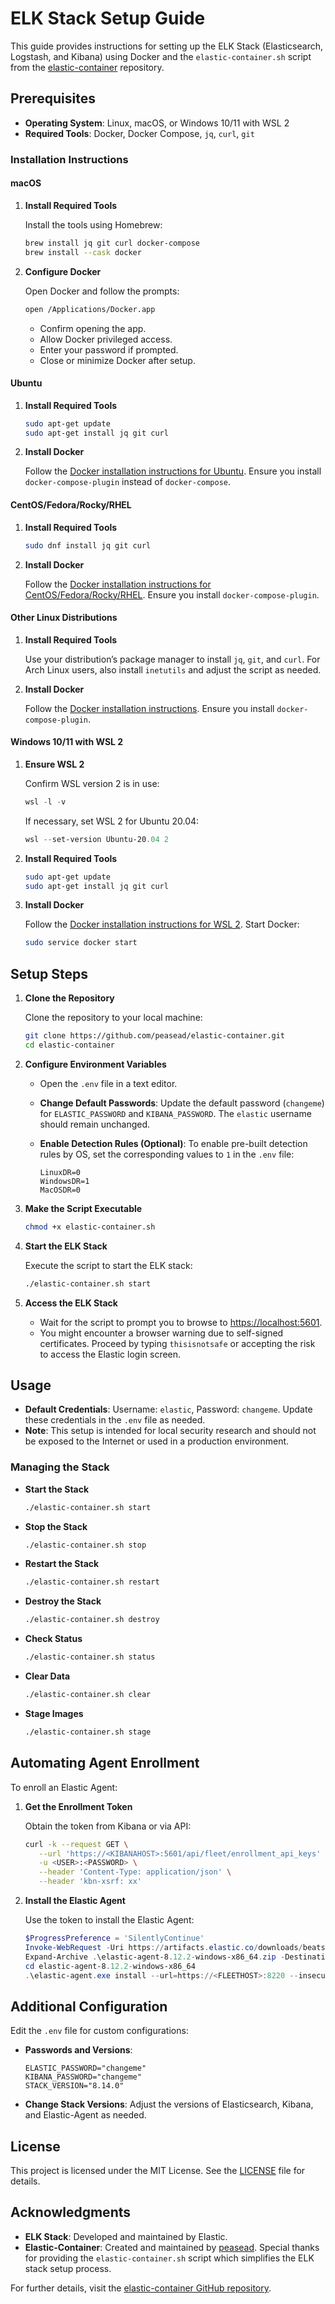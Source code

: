 # ELK Stack Setup Guide

This guide provides instructions for setting up the ELK Stack (Elasticsearch, Logstash, and Kibana) using Docker and the `elastic-container.sh` script from the [elastic-container](https://github.com/peasead/elastic-container) repository.

## Prerequisites

- **Operating System**: Linux, macOS, or Windows 10/11 with WSL 2
- **Required Tools**: Docker, Docker Compose, `jq`, `curl`, `git`

### Installation Instructions

#### macOS

1. **Install Required Tools**

    Install the tools using Homebrew:

    ```bash
    brew install jq git curl docker-compose
    brew install --cask docker
    ```

2. **Configure Docker**

    Open Docker and follow the prompts:

    ```bash
    open /Applications/Docker.app
    ```

    - Confirm opening the app.
    - Allow Docker privileged access.
    - Enter your password if prompted.
    - Close or minimize Docker after setup.

#### Ubuntu

1. **Install Required Tools**

    ```bash
    sudo apt-get update
    sudo apt-get install jq git curl
    ```

2. **Install Docker**

    Follow the [Docker installation instructions for Ubuntu](https://docs.docker.com/engine/install/ubuntu/). Ensure you install `docker-compose-plugin` instead of `docker-compose`.

#### CentOS/Fedora/Rocky/RHEL

1. **Install Required Tools**

    ```bash
    sudo dnf install jq git curl
    ```

2. **Install Docker**

    Follow the [Docker installation instructions for CentOS/Fedora/Rocky/RHEL](https://docs.docker.com/engine/install/centos/). Ensure you install `docker-compose-plugin`.

#### Other Linux Distributions

1. **Install Required Tools**

    Use your distribution’s package manager to install `jq`, `git`, and `curl`. For Arch Linux users, also install `inetutils` and adjust the script as needed.

2. **Install Docker**

    Follow the [Docker installation instructions](https://docs.docker.com/engine/install/). Ensure you install `docker-compose-plugin`.

#### Windows 10/11 with WSL 2

1. **Ensure WSL 2**

    Confirm WSL version 2 is in use:

    ```powershell
    wsl -l -v
    ```

    If necessary, set WSL 2 for Ubuntu 20.04:

    ```powershell
    wsl --set-version Ubuntu-20.04 2
    ```

2. **Install Required Tools**

    ```bash
    sudo apt-get update
    sudo apt-get install jq git curl
    ```

3. **Install Docker**

    Follow the [Docker installation instructions for WSL 2](https://docs.docker.com/desktop/install/windows-install/). Start Docker:

    ```bash
    sudo service docker start
    ```

## Setup Steps

1. **Clone the Repository**

    Clone the repository to your local machine:

    ```bash
    git clone https://github.com/peasead/elastic-container.git
    cd elastic-container
    ```

2. **Configure Environment Variables**

    - Open the `.env` file in a text editor.
    - **Change Default Passwords**: Update the default password (`changeme`) for `ELASTIC_PASSWORD` and `KIBANA_PASSWORD`. The `elastic` username should remain unchanged.
    - **Enable Detection Rules (Optional)**: To enable pre-built detection rules by OS, set the corresponding values to `1` in the `.env` file:

      ```plaintext
      LinuxDR=0
      WindowsDR=1
      MacOSDR=0
      ```

3. **Make the Script Executable**

    ```bash
    chmod +x elastic-container.sh
    ```

4. **Start the ELK Stack**

    Execute the script to start the ELK stack:

    ```bash
    ./elastic-container.sh start
    ```

5. **Access the ELK Stack**

    - Wait for the script to prompt you to browse to [https://localhost:5601](https://localhost:5601).
    - You might encounter a browser warning due to self-signed certificates. Proceed by typing `thisisnotsafe` or accepting the risk to access the Elastic login screen.

## Usage

- **Default Credentials**: Username: `elastic`, Password: `changeme`. Update these credentials in the `.env` file as needed.
- **Note**: This setup is intended for local security research and should not be exposed to the Internet or used in a production environment.

### Managing the Stack

- **Start the Stack**

    ```bash
    ./elastic-container.sh start
    ```

- **Stop the Stack**

    ```bash
    ./elastic-container.sh stop
    ```

- **Restart the Stack**

    ```bash
    ./elastic-container.sh restart
    ```

- **Destroy the Stack**

    ```bash
    ./elastic-container.sh destroy
    ```

- **Check Status**

    ```bash
    ./elastic-container.sh status
    ```

- **Clear Data**

    ```bash
    ./elastic-container.sh clear
    ```

- **Stage Images**

    ```bash
    ./elastic-container.sh stage
    ```

## Automating Agent Enrollment

To enroll an Elastic Agent:

1. **Get the Enrollment Token**

    Obtain the token from Kibana or via API:

    ```bash
    curl -k --request GET \
       --url 'https://<KIBANAHOST>:5601/api/fleet/enrollment_api_keys' \
       -u <USER>:<PASSWORD> \
       --header 'Content-Type: application/json' \
       --header 'kbn-xsrf: xx'
    ```

2. **Install the Elastic Agent**

    Use the token to install the Elastic Agent:

    ```powershell
    $ProgressPreference = 'SilentlyContinue'
    Invoke-WebRequest -Uri https://artifacts.elastic.co/downloads/beats/elastic-agent/elastic-agent-8.12.2-windows-x86_64.zip -OutFile elastic-agent-8.12.2-windows-x86_64.zip
    Expand-Archive .\elastic-agent-8.12.2-windows-x86_64.zip -DestinationPath .
    cd elastic-agent-8.12.2-windows-x86_64
    .\elastic-agent.exe install --url=https://<FLEETHOST>:8220 --insecure -f --enrollment-token=<api_key>
    ```

## Additional Configuration

Edit the `.env` file for custom configurations:

- **Passwords and Versions**:

    ```plaintext
    ELASTIC_PASSWORD="changeme"
    KIBANA_PASSWORD="changeme"
    STACK_VERSION="8.14.0"
    ```

- **Change Stack Versions**: Adjust the versions of Elasticsearch, Kibana, and Elastic-Agent as needed.

## License

This project is licensed under the MIT License. See the [LICENSE](https://github.com/peasead/elastic-container/blob/main/LICENSE) file for details.

## Acknowledgments

- **ELK Stack**: Developed and maintained by Elastic.
- **Elastic-Container**: Created and maintained by [peasead](https://github.com/peasead). Special thanks for providing the `elastic-container.sh` script which simplifies the ELK stack setup process.

For further details, visit the [elastic-container GitHub repository](https://github.com/peasead/elastic-container).
